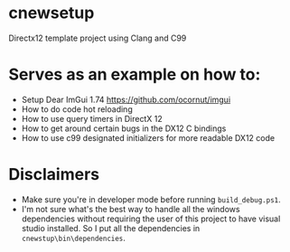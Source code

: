 # cnewsetup
Directx12 template project using Clang and C99

# Serves as an example on how to:
* Setup Dear ImGui 1.74 https://github.com/ocornut/imgui
* How to do code hot reloading
* How to use query timers in DirectX 12
* How to get around certain bugs in the DX12 C bindings
* How to use c99 designated initializers for more readable DX12 code 



# Disclaimers
* Make sure you're in developer mode before running `build_debug.ps1`.
* I'm not sure what's the best way to handle all the windows dependencies without requiring the user of this project to have visual studio installed. So I put all the dependencies in `cnewstup\bin\dependencies`.
